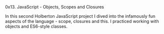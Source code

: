 0x13. JavaScript - Objects, Scopes and Closures

In this second Holberton JavaScript project I dived into the infamously fun aspects of the language - scope, closures and this. I practiced working with objects and ES6-style classes.
